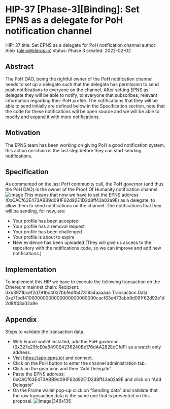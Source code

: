 # HIP-37 [Phase-3][Binding]: Set EPNS as a delegate for PoH notification channel
HIP: 37
title: Set EPNS as a delegate for PoH notification channel
author: Aleix (aleix@kleros.io)
status: Phase 3
created: 2022-02-02

## Abstract

The PoH DAO, being the rightful owner of the PoH notification channel needs to set up a delegate such that the delegate has permission to send push notifications to everyone on the channel. After setting EPNS as delegate they will be able to notify, to everyone that subscribes, relevant information regarding their PoH profile. The notifications that they will be able to send initially are defined below in the Specification section, note that the code for these notifications will be open source and we will be able to modify and expand it with more notifications.
## Motivation
The EPNS team has been working on giving PoH a good notification system, this action on-chain is the last step before they can start sending notifications.
## Specification
As commented on the last PoH community call, the PoH governor (and thus the PoH DAO) is the owner of the Proof Of Humanity notification channel:
![image](https://gov.proofofhumanity.id/uploads/default/optimized/1X/d6a7e359e360805d61db8454d0e2a13ab3d810ba_2_1033x573.png)
This means that now we have to set the EPNS address (0xCACf63E473ABB9d091F62d92E1D2d8ff43a02a9E) as a delegate, to allow them to send notifications on the channel. The notifications that they will be sending, for now, are:
* Your profile has been accepted
* Your profile has a removal request
* Your profile has been challenged
* Your profile is about to expire
* New evidence has been uploaded
(They will give us access to the repository with the notifications code, so we can improve and add new notifications.)
## Implementation
To implement this HIP we have to execute the following transaction on the Ethereum mainnet chain:
Recipient: 0xb3971bcef2d791bc4027bbfedfb47319a4aaaaaa
Transaction Data: 0xe71bdf41000000000000000000000000cacf63e473abb9d091f62d92e1d2d8ff43a02a9e
## Appendix
Steps to validate the transaction data.
* With Frame wallet installed, add the PoH governor (0x327a29fcE0a6490E4236240Be176dAA282EcCfdF) as a watch only address.
* Visit [https://app.epns.io/ ](https://app.epns.io/) and connect.
* Click on the PoH button to enter the channel administration tab.
* Click on the gear icon and then “Add Delegate”.
* Paste the EPNS address: 0xCACf63E473ABB9d091F62d92E1D2d8ff43a02a9E and click on “Add Delegate”
* On the Frame wallet pop-up click on “Sending data” and validate that the raw transaction data is the same one that is presented on this proposal.
![image|346x136](https://gov.proofofhumanity.id/uploads/default/original/1X/2cc5ea57055610418c636bb23c04ea276baff743.png)
